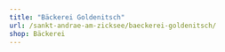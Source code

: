 ```yaml
---
title: "Bäckerei Goldenitsch"
url: /sankt-andrae-am-zicksee/baeckerei-goldenitsch/
shop: Bäckerei
---
```

